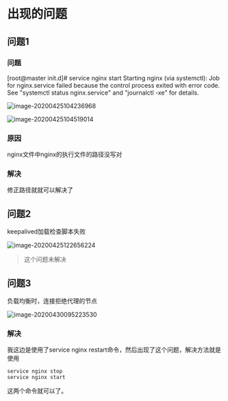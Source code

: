 # 出现的问题



## 问题1

### 问题

[root@master init.d]# service nginx start
Starting nginx (via systemctl):  Job for nginx.service failed because the control process exited with error code. See "systemctl status nginx.service" and "journalctl -xe" for details.

![image-20200425104236968](https://gitee.com/AlanLee97/assert/raw/master/note_images/20200425104238-894457.png)



![image-20200425104519014](https://gitee.com/AlanLee97/assert/raw/master/note_images/image-20200425104519014.png)

### 原因

nginx文件中nginx的执行文件的路径没写对

### 解决

修正路径就就可以解决了



## 问题2

keepalived加载检查脚本失败

![image-20200425122656224](https://gitee.com/AlanLee97/assert/raw/master/note_images/image-20200425122656224.png)

>  这个问题未解决



## 问题3

负载均衡时，连接拒绝代理的节点

![image-20200430095223530](https://gitee.com/AlanLee97/assert/raw/master/note_images/image-20200430095223530.png)

### 解决

我这边是使用了service nginx restart命令，然后出现了这个问题，解决方法就是使用

```
service nginx stop
service nginx start
```

这两个命令就可以了。